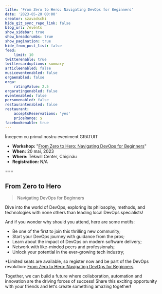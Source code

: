```yaml
---
title: 'From Zero to Hero: Navigating DevOps for Beginners'
date: '2023-05-20 00:00'
creator: szavadschi
hide_git_sync_repo_link: false
blog_url: /events
show_sidebar: true
show_breadcrumbs: true
show_pagination: true
hide_from_post_list: false
feed:
    limit: 10
twitterenable: true
twittercardoptions: summary
articleenabled: false
musiceventenabled: false
orgaenabled: false
orga:
    ratingValue: 2.5
orgaratingenabled: false
eventenabled: false
personenabled: false
restaurantenabled: false
restaurant:
    acceptsReservations: 'yes'
    priceRange: $
facebookenable: true
---
```


Începem cu primul nostru eveniment GRATUIT

- **Workshop:** "[From Zero to Hero: Navigating DevOps for Beginners](https://tekwill.md/course/navigating-devops-for-beginners/)"
- **When:** 20 mai, 2023
- **Where:** Tekwill Center, Chișinău
- **Registration:** N/A

===

## From Zero to Hero
> Navigating DevOps for Beginners

Dive into the world of DevOps, exploring its philosophy, methods, and technologies with none others than leading local DevOps specialists!

And if you wonder why should you attend, here are some motifs:

- Be one of the first to join this thrilling new community;
- Start your DevOps journey with guidance from the pros;
- Learn about the impact of DevOps on modern software delivery;
- Network with like-minded peers and professionals;
- Unlock your potential in the ever-growing tech industry;

*Limited seats are available, so register now and be part of the DevOps revolution: [From Zero to Hero: Navigating DevOps for Beginners](https://tekwill.md/course/navigating-devops-for-beginners/)

Together, we can build a future where collaboration, automation and innovation are the driving forces of success! Share this exciting opportunity with your friends and let's create something amazing together!